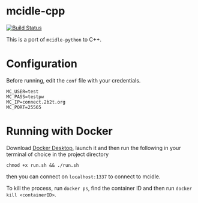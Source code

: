# mcidle-cpp
[![Build Status](https://travis-ci.com/qubard/mcidle-cpp.svg?branch=master)](https://travis-ci.com/qubard/mcidle-cpp)

This is a port of `mcidle-python` to C++.

# Configuration

Before running, edit the `conf` file with your credentials.

```
MC_USER=test
MC_PASS=testpw
MC_IP=connect.2b2t.org
MC_PORT=25565
```

# Running with Docker

Download [Docker Desktop](https://www.docker.com/products/docker-desktop), launch it and then run the following in your terminal of choice in the project directory

```
chmod +x run.sh && ./run.sh
```

then you can connect on `localhost:1337` to connect to mcidle.

To kill the process, run `docker ps`, find the container ID and then run `docker kill <containerID>`.
